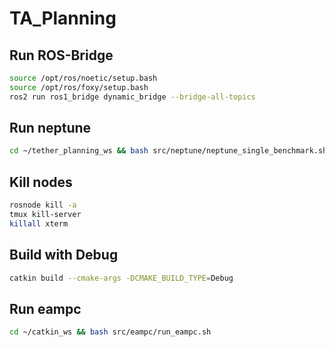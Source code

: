 # TA_Planning


## Run ROS-Bridge
```bash
source /opt/ros/noetic/setup.bash
source /opt/ros/foxy/setup.bash
ros2 run ros1_bridge dynamic_bridge --bridge-all-topics
```


## Run neptune
```bash
cd ~/tether_planning_ws && bash src/neptune/neptune_single_benchmark.sh
```



## Kill nodes
```bash
rosnode kill -a
tmux kill-server
killall xterm
```
## Build with Debug
```bash
catkin build --cmake-args -DCMAKE_BUILD_TYPE=Debug
```


## Run eampc
```bash
cd ~/catkin_ws && bash src/eampc/run_eampc.sh
```
